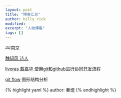 ```yaml
---
layout: post
title: "博客汇总"
author: billy_rick
modified:
excerpt: "人物博客"
tags: []
---
```

##南京

[魏知风 诗人 ](http://weizhifeng.net/why-not-using-git-flow.html)

[livoras 戴嘉华 使用git和github进行协同开发流程](http://livoras.com/post/28)

[git flow](http://danielkummer.github.io/git-flow-cheatsheet/index.zh_CN.html) 图形结构分析



{% highlight yaml %}
author: 秦焜
{% endhighlight %}

